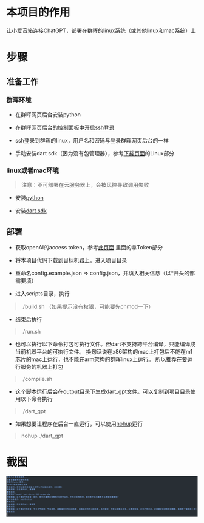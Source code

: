# 本项目的作用

让小爱音箱连接ChatGPT，部署在群晖的linux系统（或其他linux和mac系统）上

# 步骤

## 准备工作

### 群晖环境

- 在群晖网页后台安装python


- 在群晖网页后台的控制面板中[开启ssh登录](https://blog.csdn.net/stone0823/article/details/120823717/)


- ssh登录到群晖的linux，用户名和密码与登录群晖网页后台的一样


- 手动安装dart sdk（因为没有包管理器），参考[下载页面](https://dart.dev/get-dart/archive)的Linux部分

### linux或者mac环境

> 注意：不可部署在云服务器上，会被风控导致调用失败

- 安装[python](https://www.python.org/downloads/)


- 安装[dart sdk](https://dart.dev/get-dart)

## 部署

- 获取openAI的access token，参考[此页面](https://github.com/pengzhile/pandora#%E4%BD%93%E9%AA%8C%E5%9C%B0%E5%9D%80)
  里面的拿Token部分

- 将本项目代码下载到目标机器上，进入项目目录

- 重命名config.example.json => config.json，并填入相关信息（以*开头的都需要填）

- 进入scripts目录，执行
> ./build.sh
> （如果提示没有权限，可能要先chmod一下）

- 结束后执行

> ./run.sh

- 也可以执行以下命令打包可执行文件。但dart不支持跨平台编译，只能编译成当前机器平台的可执行文件。
  换句话说在x86架构的mac上打包后不能在m1芯片的mac上运行，也不能在arm架构的群晖linux上运行。
  所以推荐在要运行服务的机器上打包

> ./compile.sh

- 这个脚本运行后会在output目录下生成dart_gpt文件。可以复制到项目目录使用以下命令执行

> ./dart_gpt

- 如果想要让程序在后台一直运行，可以使用[nohup](https://zh.wikipedia.org/wiki/Nohup)运行

> nohup ./dart_gpt

# 截图

![screenshot](https://raw.githubusercontent.com/ArchangelXu/xiaoai-gpt-dart/main/screenshot.png)